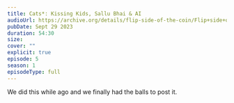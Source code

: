 ```yaml
---
title: Cats*: Kissing Kids, Sallu Bhai & AI
audioUrl: https://archive.org/details/flip-side-of-the-coin/Flip+side+of+the+coin.m4a
pubDate: Sept 29 2023
duration: 54:30
size: 
cover: ""
explicit: true
episode: 5
season: 1
episodeType: full
---
```

We did this while ago and we finally had the balls to post it.